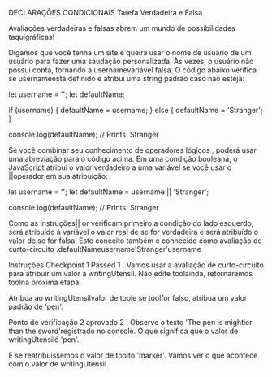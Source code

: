 DECLARAÇÕES CONDICIONAIS
Tarefa Verdadeira e Falsa

Avaliações verdadeiras e falsas abrem um mundo de possibilidades taquigráficas!

Digamos que você tenha um site e queira usar o nome de usuário de um usuário para fazer uma saudação personalizada. Às vezes, o usuário não possui conta, tornando a usernamevariável falsa. O código abaixo verifica se usernameestá definido e atribui uma string padrão caso não esteja:

let username = '';
let defaultName;

if (username) {
  defaultName = username;
} else {
  defaultName = 'Stranger';
}

console.log(defaultName); // Prints: Stranger

Se você combinar seu conhecimento de operadores lógicos , poderá usar uma abreviação para o código acima. Em uma condição booleana, o JavaScript atribui o valor verdadeiro a uma variável se você usar o ||operador em sua atribuição:

let username = '';
let defaultName = username || 'Stranger';

console.log(defaultName); // Prints: Stranger

Como as instruções|| or verificam primeiro a condição do lado esquerdo, será atribuído à variável o valor real de se for verdadeira e será atribuído o valor de se for falsa. Este conceito também é conhecido como avaliação de curto-circuito .defaultNameusername'Stranger'username

Instruções
Checkpoint 1 Passed
1 .
Vamos usar a avaliação de curto-circuito para atribuir um valor a writingUtensil. Não edite toolainda, retornaremos toolna próxima etapa.

Atribua ao writingUtensilvalor de toole se toolfor falso, atribua um valor padrão de 'pen'.

Ponto de verificação 2 aprovado
2 .
Observe o texto 'The pen is mightier than the sword'registrado no console. O que significa que o valor de writingUtensilé 'pen'.

E se reatribuíssemos o valor de toolto 'marker'. Vamos ver o que acontece com o valor de writingUtensil.